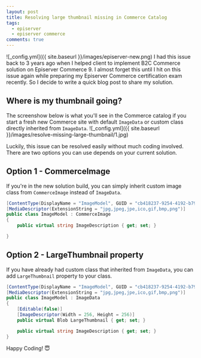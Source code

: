```yaml
---
layout: post
title: Resolving large thumbnail missing in Commerce Catalog
tags:
  - episerver
  - episerver commerce
comments: true
---
```


![_config.yml]({{ site.baseurl }}/images/episerver-new.png)
I had this issue back to 3 years ago when I helped client to implement B2C Commerce solution on Episerver Commerce 9. I almost forget this until I hit on this issue again while preparing my Episerver Commerce certification exam recently. So I decide to write a quick blog post to share my solution.


## Where is my thumbnail going?
The screenshow below is what you'll see in the Commerce catalog if you start a fresh new Commerce site with default `ImageData` or custom class directly inherited from `ImageData`.
![_config.yml]({{ site.baseurl }}/images/resolve-missing-large-thumbnail/1.jpg)

Luckily, this issue can be resolved easily without much coding involved. There are two options you can use depends on your current solution.

## Option 1 - CommerceImage
If you're in the new solution build, you can simply inherit custom image class from `CommerceImage` instead of `ImageData`. 

```c#
[ContentType(DisplayName = "ImageModel", GUID = "cb418237-9254-4192-b79d-1de0661151bf", Description = "")]
[MediaDescriptor(ExtensionString = "jpg,jpeg,jpe,ico,gif,bmp,png")]
public class ImageModel : CommerceImage
{
    public virtual string ImageDescription { get; set; }

}
```


## Option 2 - LargeThumbnail property

If you have already had custom class that inherited from `ImageData`, you can add `LargeThumbnail` property to your class.

```c#
[ContentType(DisplayName = "ImageModel", GUID = "cb418237-9254-4192-b79d-1de0661151bf", Description = "")]
[MediaDescriptor(ExtensionString = "jpg,jpeg,jpe,ico,gif,bmp,png")]
public class ImageModel : ImageData
{
    [Editable(false)]
    [ImageDescriptor(Width = 256, Height = 256)]      
    public virtual Blob LargeThumbnail { get; set; }

    public virtual string ImageDescription { get; set; }
}
```

Happy Coding! 😇
